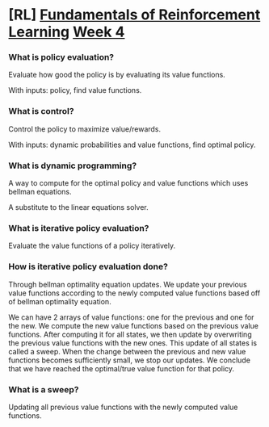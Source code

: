 # \[RL\] [Fundamentals of Reinforcement Learning](https://www.coursera.org/learn/fundamentals-of-reinforcement-learning/home/welcome) [Week 4](https://www.coursera.org/learn/fundamentals-of-reinforcement-learning/home/week/4)

### What is policy evaluation?

Evaluate how good the policy is by evaluating its value functions.

With inputs: policy, find value functions.

### What is control?

Control the policy to maximize value/rewards.

With inputs: dynamic probabilities and value functions, find optimal policy.

### What is dynamic programming?

A way to compute for the optimal policy and value functions which uses bellman equations.

A substitute to the linear equations solver.

### What is iterative policy evaluation?

Evaluate the value functions of a policy iteratively.

### How is iterative policy evaluation done?

Through bellman optimality equation updates. We update your previous value functions according to the newly computed value functions based off of bellman optimality equation.

We can have 2 arrays of value functions: one for the previous and one for the new. We compute the new value functions based on the previous value functions. After computing it for all states, we then update by overwriting the previous value functions with the new ones. This update of all states is called a sweep. When the change between the previous and new value functions becomes sufficiently small, we stop our updates. We conclude that we have reached the optimal/true value function for that policy.

### What is a sweep?

Updating all previous value functions with the newly computed value functions.
